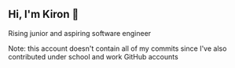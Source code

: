 ## Hi, I'm Kiron 👋
Rising junior and aspiring software engineer 

Note: this account doesn't contain all of my commits since I've also contributed under school and work GitHub accounts
